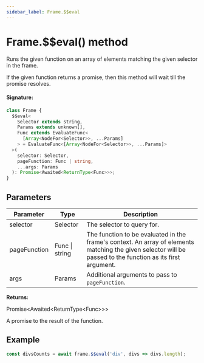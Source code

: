 ```yaml
---
sidebar_label: Frame.$$eval
---
```


# Frame.$$eval() method

Runs the given function on an array of elements matching the given selector in the frame.

If the given function returns a promise, then this method will wait till the promise resolves.

#### Signature:

```typescript
class Frame {
  $$eval<
    Selector extends string,
    Params extends unknown[],
    Func extends EvaluateFunc<
      [Array<NodeFor<Selector>>, ...Params]
    > = EvaluateFunc<[Array<NodeFor<Selector>>, ...Params]>
  >(
    selector: Selector,
    pageFunction: Func | string,
    ...args: Params
  ): Promise<Awaited<ReturnType<Func>>>;
}
```

## Parameters

| Parameter    | Type           | Description                                                                                                                                                 |
| ------------ | -------------- | ----------------------------------------------------------------------------------------------------------------------------------------------------------- |
| selector     | Selector       | The selector to query for.                                                                                                                                  |
| pageFunction | Func \| string | The function to be evaluated in the frame's context. An array of elements matching the given selector will be passed to the function as its first argument. |
| args         | Params         | Additional arguments to pass to <code>pageFunction</code>.                                                                                                  |

**Returns:**

Promise&lt;Awaited&lt;ReturnType&lt;Func&gt;&gt;&gt;

A promise to the result of the function.

## Example

```js
const divsCounts = await frame.$$eval('div', divs => divs.length);
```
